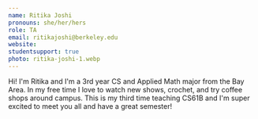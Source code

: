 ```yaml
---
name: Ritika Joshi
pronouns: she/her/hers
role: TA
email: ritikajoshi@berkeley.edu
website: 
studentsupport: true
photo: ritika-joshi-1.webp
---
```


Hi! I'm Ritika and I'm a 3rd year CS and Applied Math major from the Bay Area. In my free time I love to watch new shows, crochet, and try coffee shops around campus. This is my third time teaching CS61B and I'm super excited to meet you all and have a great semester!